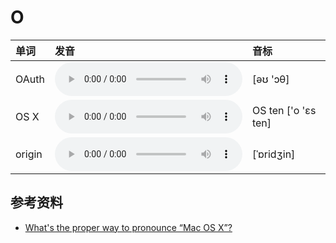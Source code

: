 
# O

| 单词  | 发音 | 音标 |
| :-- | :-- | :-- |
| OAuth | <audio :src="$withBase('/audio/OAuth.mp3')" controls="controls" controlslist="nodownload"></audio> | [əʊ 'ɔθ] |
| OS X | <audio :src="$withBase('/audio/OS%20X.mp3')" controls="controls" controlslist="nodownload"></audio> | OS ten ['o 'ɛs ten] |
| origin | <audio :src="$withBase('/audio/origin.mp3')" controls="controls" controlslist="nodownload"></audio> | [ˈɒridʒin] |

## 参考资料

- [What's the proper way to pronounce “Mac OS X”?](https://apple.stackexchange.com/questions/2549/whats-the-proper-way-to-pronounce-mac-os-x)
